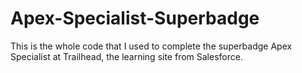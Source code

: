 # Apex-Specialist-Superbadge
This is the whole code that I used to complete the superbadge Apex Specialist at Trailhead, the learning site from Salesforce.
